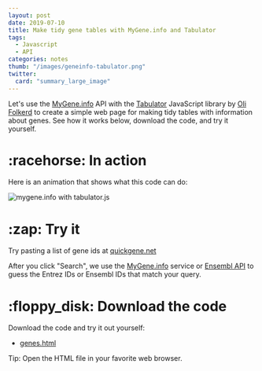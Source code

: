 ```yaml
---
layout: post
date: 2019-07-10
title: Make tidy gene tables with MyGene.info and Tabulator
tags: 
  - Javascript
  - API
categories: notes
thumb: "/images/geneinfo-tabulator.png"
twitter:
  card: "summary_large_image"
---
```


Let's use the <a rel="noopener" target="_blank" href="https://mygene.info">MyGene.info</a> API
with the <a rel="noopener" target="_blank" href="http://tabulator.info">Tabulator</a> JavaScript library
by <a rel="noopener" target="_blank" href="https://www.patreon.com/olifolkerd">Oli Folkerd</a>
to create a simple web page for making tidy tables with information about
genes. See how it works below, download the code, and try it yourself.

<!--more-->

[Tabulator]: http://tabulator.info/
[Oli Folkerd]: https://www.patreon.com/olifolkerd

[mygene.info]: http://mygene.info/
[typeahead.js]: https://twitter.github.io/typeahead.js/

<h1 class="mt5">:racehorse: In action</h1>

Here is an animation that shows what this code can do:

<img src="/images/geneinfo-tabulator.gif" alt="mygene.info with tabulator.js" style="max-width:550px"/>

<h1 class="mt5">:zap: Try it</h1>

Try pasting a list of gene ids at <a rel="noopener" target="_blank" href="https://quickgene.net/">quickgene.net</a>

After you click "Search", we use the <a rel="noopener" target="_blank" href="https://mygene.info">MyGene.info</a>
service or <a rel="noopener" target="_blank" href="https://rest.ensembl.org">Ensembl API</a>
to guess the Entrez IDs or Ensembl IDs that match your query.

<h1 class="mt5">:floppy_disk: Download the code</h1>

Download the code and try it out yourself:

- <a rel="noopener" target="_blank" href="/genes.html" download="genes.html">genes.html</a>

Tip: Open the HTML file in your favorite web browser.

